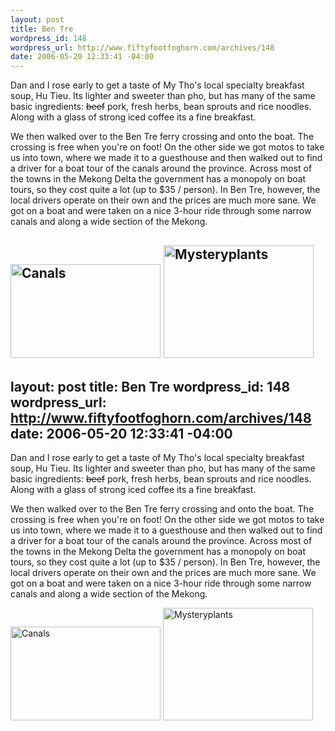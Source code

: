 ```yaml
--- 
layout: post
title: Ben Tre
wordpress_id: 148
wordpress_url: http://www.fiftyfootfoghorn.com/archives/148
date: 2006-05-20 12:33:41 -04:00
---
```

Dan and I rose early to get a taste of My Tho's local specialty breakfast soup, Hu Tieu. Its lighter and sweeter than pho, but has many of the same basic ingredients: <s>beef</s> pork, fresh herbs, bean sprouts and rice noodles. Along with a glass of strong iced coffee its a fine breakfast.

We then walked over to the Ben Tre ferry crossing and onto the boat. The crossing is free when you're on foot! On the other side we got motos to take us into town, where we made it to a guesthouse and then walked out to find a driver for a boat tour of the canals around the province. Across most of the towns in the Mekong Delta the government has a monopoly on boat tours, so they cost quite a lot (up to $35 / person). In Ben Tre, however, the local drivers operate on their own and the prices are much more sane. We got on a boat and were taken on a nice 3-hour ride through some narrow canals and along a wide section of the Mekong.

<a href="http://flickr.com/photos/fiftyfeet/151054063"><img src="http://static.flickr.com/49/151054063_b121d745d1_m.jpg" width="240" height="150" alt="Canals" border="0" /></a> <a href="http://flickr.com/photos/fiftyfeet/151054727"><img src="http://static.flickr.com/49/151054727_cd21dc07ef_m.jpg" width="240" height="180" alt="Mysteryplants" border="0" /></a>
--- 
layout: post
title: Ben Tre
wordpress_id: 148
wordpress_url: http://www.fiftyfootfoghorn.com/archives/148
date: 2006-05-20 12:33:41 -04:00
---
Dan and I rose early to get a taste of My Tho's local specialty breakfast soup, Hu Tieu. Its lighter and sweeter than pho, but has many of the same basic ingredients: <s>beef</s> pork, fresh herbs, bean sprouts and rice noodles. Along with a glass of strong iced coffee its a fine breakfast.

We then walked over to the Ben Tre ferry crossing and onto the boat. The crossing is free when you're on foot! On the other side we got motos to take us into town, where we made it to a guesthouse and then walked out to find a driver for a boat tour of the canals around the province. Across most of the towns in the Mekong Delta the government has a monopoly on boat tours, so they cost quite a lot (up to $35 / person). In Ben Tre, however, the local drivers operate on their own and the prices are much more sane. We got on a boat and were taken on a nice 3-hour ride through some narrow canals and along a wide section of the Mekong.

<a href="http://flickr.com/photos/fiftyfeet/151054063"><img src="http://static.flickr.com/49/151054063_b121d745d1_m.jpg" width="240" height="150" alt="Canals" border="0" /></a> <a href="http://flickr.com/photos/fiftyfeet/151054727"><img src="http://static.flickr.com/49/151054727_cd21dc07ef_m.jpg" width="240" height="180" alt="Mysteryplants" border="0" /></a>
